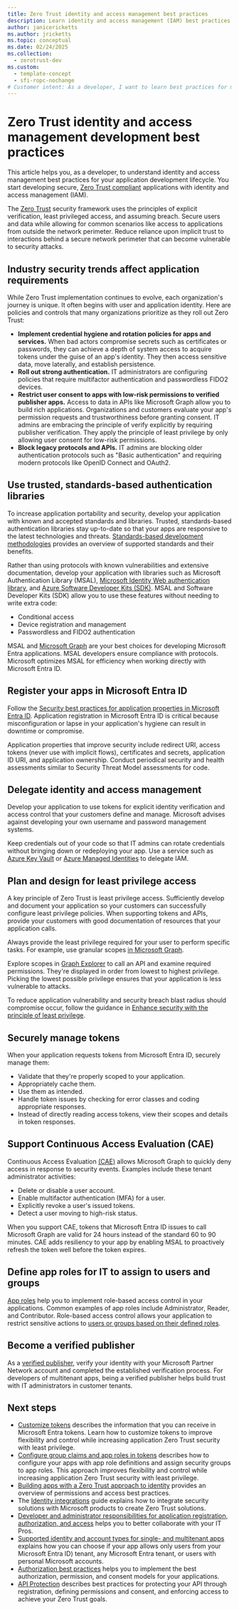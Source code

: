 ```yaml
---
title: Zero Trust identity and access management best practices
description: Learn identity and access management (IAM) best practices for application development to  ensure Zero Trust compliance.
author: janicericketts
ms.author: jricketts
ms.topic: conceptual
ms.date: 02/24/2025
ms.collection:
  - zerotrust-dev
ms.custom:
  - template-concept
  - sfi-ropc-nochange
# Customer intent: As a developer, I want to learn best practices for my application development lifecycle so that I can create secure applications that are Zero Trust compliant, starting with identity and access management (IAM).
---
```

# Zero Trust identity and access management development best practices

This article helps you, as a developer, to understand identity and access management best practices for your application development lifecycle. You start developing secure, [Zero Trust compliant](identity-zero-trust-compliance.md) applications with identity and access management (IAM).

The [Zero Trust](overview.md) security framework uses the principles of explicit verification, least privileged access, and assuming breach. Secure users and data while allowing for common scenarios like access to applications from outside the network perimeter. Reduce reliance upon implicit trust to interactions behind a secure network perimeter that can become vulnerable to security attacks.

## Industry security trends affect application requirements

While Zero Trust implementation continues to evolve, each organization's journey is unique. It often begins with user and application identity. Here are policies and controls that many organizations prioritize as they roll out Zero Trust:

- **Implement credential hygiene and rotation policies for apps and services.** When bad actors compromise secrets such as certificates or passwords, they can achieve a depth of system access to acquire tokens under the guise of an app's identity. They then access sensitive data, move laterally, and establish persistence.
- **Roll out strong authentication.** IT administrators are configuring policies that require multifactor authentication and passwordless FIDO2 devices.
- **Restrict user consent to apps with low-risk permissions to verified publisher apps.** Access to data in APIs like Microsoft Graph allow you to build rich applications. Organizations and customers evaluate your app's permission requests and trustworthiness before granting consent. IT admins are embracing the principle of verify explicitly by requiring publisher verification. They apply the principle of least privilege by only allowing user consent for low-risk permissions.
- **Block legacy protocols and APIs.** IT admins are blocking older authentication protocols such as "Basic authentication" and requiring modern protocols like OpenID Connect and OAuth2.

## Use trusted, standards-based authentication libraries

To increase application portability and security, develop your application with known and accepted standards and libraries. Trusted, standards-based authentication libraries stay up-to-date so that your apps are responsive to the latest technologies and threats. [Standards-based development methodologies](identity-standards-based-development-methodologies.md) provides an overview of supported standards and their benefits.

Rather than using protocols with known vulnerabilities and extensive documentation, develop your application with libraries such as Microsoft Authentication Library (MSAL), [Microsoft Identity Web authentication library](/entra/msal/dotnet/microsoft-identity-web/), and [Azure Software Developer Kits (SDK)](/entra/identity/managed-identities-azure-resources/qs-configure-sdk-windows-vm#azure-sdks-with-managed-identities-for-azure-resources-support). MSAL and Software Developer Kits (SDK) allow you to use these features without needing to write extra code:

- Conditional access
- Device registration and management
- Passwordless and FIDO2 authentication

MSAL and [Microsoft Graph](/graph/overview) are your best choices for developing Microsoft Entra applications. MSAL developers ensure compliance with protocols. Microsoft optimizes MSAL for efficiency when working directly with Microsoft Entra ID.

## Register your apps in Microsoft Entra ID

Follow the [Security best practices for application properties in Microsoft Entra ID](/entra/identity-platform/security-best-practices-for-app-registration). Application registration in Microsoft Entra ID is critical because misconfiguration or lapse in your application's hygiene can result in downtime or compromise.

Application properties that improve security include redirect URI, access tokens (never use with implicit flows), certificates and secrets, application ID URI, and application ownership. Conduct periodical security and health assessments similar to Security Threat Model assessments for code.

## Delegate identity and access management

Develop your application to use tokens for explicit identity verification and access control that your customers define and manage. Microsoft advises against developing your own username and password management systems.

Keep credentials out of your code so that IT admins can rotate credentials without bringing down or redeploying your app. Use a service such as [Azure Key Vault](/azure/key-vault/general/authentication-fundamentals) or [Azure Managed Identities](/entra/identity/managed-identities-azure-resources/overview) to delegate IAM.

## Plan and design for least privilege access

A key principle of Zero Trust is least privilege access. Sufficiently develop and document your application so your customers can successfully configure least privilege policies. When supporting tokens and APIs, provide your customers with good documentation of resources that your application calls.

Always provide the least privilege required for your user to perform specific tasks. For example, use granular scopes [in Microsoft Graph](/graph/permissions-reference).

Explore scopes in [Graph Explorer](https://developer.microsoft.com/graph/graph-explorer) to call an API and examine required permissions. They're displayed in order from lowest to highest privilege. Picking the lowest possible privilege ensures that your application is less vulnerable to attacks.

To reduce application vulnerability and security breach blast radius should compromise occur, follow the guidance in [Enhance security with the principle of least privilege](/entra/identity-platform/secure-least-privileged-access).

## Securely manage tokens

When your application requests tokens from Microsoft Entra ID, securely manage them:

- Validate that they're properly scoped to your application.
- Appropriately cache them.
- Use them as intended.
- Handle token issues by checking for error classes and coding appropriate responses.
- Instead of directly reading access tokens, view their scopes and details in token responses.

## Support Continuous Access Evaluation (CAE)

Continuous Access Evaluation [(CAE)](/entra/identity-platform/app-resilience-continuous-access-evaluation) allows Microsoft Graph to quickly deny access in response to security events. Examples include these tenant administrator activities:

- Delete or disable a user account.
- Enable multifactor authentication (MFA) for a user.
- Explicitly revoke a user's issued tokens.
- Detect a user moving to high-risk status.

When you support CAE, tokens that Microsoft Entra ID issues to call Microsoft Graph are valid for 24 hours instead of the standard 60 to 90 minutes. CAE adds resiliency to your app by enabling MSAL to proactively refresh the token well before the token expires.

## Define app roles for IT to assign to users and groups

[App roles](/entra/identity-platform/howto-add-app-roles-in-apps) help you to implement role-based access control in your applications. Common examples of app roles include Administrator, Reader, and Contributor. Role-based access control allows your application to restrict sensitive actions to [users or groups based on their defined roles](configure-tokens-group-claims-app-roles.md).

## Become a verified publisher

As a [verified publisher](/entra/identity-platform/publisher-verification-overview), verify your identity with your Microsoft Partner Network account and completed the established verification process. For developers of multitenant apps, being a verified publisher helps build trust with IT administrators in customer tenants.

## Next steps

- [Customize tokens](zero-trust-token-customization.md) describes the information that you can receive in Microsoft Entra tokens. Learn how to customize tokens to improve flexibility and control while increasing application Zero Trust security with least privilege.
- [Configure group claims and app roles in tokens](configure-tokens-group-claims-app-roles.md) describes how to configure your apps with app role definitions and assign security groups to app roles. This approach improves flexibility and control while increasing application Zero Trust security with least privilege.
- [Building apps with a Zero Trust approach to identity](identity.md) provides an overview of permissions and access best practices.
- The [Identity integrations](../integrate/identity.md) guide explains how to integrate security solutions with Microsoft products to create Zero Trust solutions.
- [Developer and administrator responsibilities for application registration, authorization, and access](identity-developer-administrator-responsibilities.md) helps you to better collaborate with your IT Pros.
- [Supported identity and account types for single- and multitenant apps](identity-supported-account-types.md) explains how you can choose if your app allows only users from your Microsoft Entra ID) tenant, any Microsoft Entra tenant, or users with personal Microsoft accounts.
- [Authorization best practices](developer-strategy-authorization-best-practices.md) helps you to implement the best authorization, permission, and consent models for your applications.
- [API Protection](protect-api.md) describes best practices for protecting your API through registration, defining permissions and consent, and enforcing access to achieve your Zero Trust goals.
